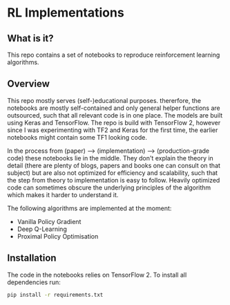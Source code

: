 # RL Implementations

## What is it?

This repo contains a set of notebooks to reproduce reinforcement learning algorithms. 


## Overview
This repo mostly serves (self-)educational purposes. thererfore, the notebooks are mostly self-contained and only general helper functions are outsourced, such that all relevant code is in one place. The models are built using Keras and TensorFlow. The repo is build with TensorFlow 2, however since I was experimenting with TF2 and Keras for the first time, the earlier notebooks might contain some TF1 looking code.

In the process from (paper) --> (implementation) --> (production-grade code) these notebooks lie in the middle. They don't explain the theory in detail (there are plenty of blogs, papers and books one can consult on that subject) but are also not optimized for efficiency and scalability, such that the step from theory to implementation is easy to follow. Heavily optimized code can sometimes obscure the underlying principles of the algorithm which makes it harder to understand it.

The following algorithms are implemented at the moment:

- Vanilla Policy Gradient
- Deep Q-Learning
- Proximal Policy Optimisation

## Installation
The code in the notebooks relies on TensorFlow 2. To install all dependencies run:

```bash
pip install -r requirements.txt
```